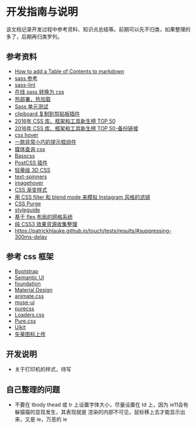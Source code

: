 # 开发指南与说明
该文档记录开发过程中参考资料、知识点总结等。前期可以先不归类，如果整理的多了，后期再归类罗列。

## 参考资料

* [How to add a Table of Contents to markdown](http://www.seanbuscay.com/blog/jekyll-toc-markdown/)
* [sass 参考](http://www.sass.hk/docs/)
* [sass-lint](https://github.com/sasstools/sass-lint)
* [在线 sass 转换为 css](http://www.sassmeister.com/)
* [热部署，热加载](https://browsersync.io)
* [Sass 单元测试](http://oddbird.net/true/)
* [clipboard 复制到剪贴板插件](https://clipboardjs.com/)
* [2016年 CSS 库、框架和工具新生榜 TOP 50](https://my.oschina.net/u/2903254/blog/809874)
* [2016年 CSS 库、框架和工具新生榜 TOP 50-备份链接](https://zhuanlan.zhihu.com/p/24524155)
* [css hover](http://ianlunn.github.io/Hover/)
* [一款非常小巧的提示框组件](http://kazzkiq.github.io/balloon.css/)
* [媒体查询 css](http://elementqueries.com/)
* [Basscss](http://basscss.com/)
* [PostCSS 插件](http://postcss.parts/)
* [轻量级 3D CSS](http://www.voxelcss.com/)
* [text-spinners](http://tawian.io/text-spinners/)
* [imagehover](http://imagehover.io/)
* [CSS 渐变样式](http://evankarageorgos.github.io/hue/)
* [用 CSS filter 和 blend mode 来模拟 Instagram 风格的滤镜](https://una.im/CSSgram/)
* [CSS Purge](http://www.csspurge.com/)
* [styleguide](http://styleguide.devbproto.com/styleguide/)
* [基于 flex 布局的网格系统](http://flexboxgrid.com/)
* [纯 CSS3 效果资源收集整理](https://github.com/Zhangjd/awesome-pure-css-no-javascript)
* https://patrickhlauke.github.io/touch/tests/results/#suppressing-300ms-delay

## 参考 css 框架

* [Bootstrap](https://v4-alpha.getbootstrap.com/)
* [Semantic UI](https://semantic-ui.com/)
* [foundation](http://foundation.zurb.com/)
* [Material Design](https://material.io/)
* [animate.css](https://daneden.github.io/animate.css/)
* [muse-ui](http://www.muse-ui.org/)
* [purecss](https://purecss.io/)
* [Loaders.css](https://connoratherton.com/loaders)
* [Pure.css](http://purecss.io/)
* [Uikit](http://getuikit.com/index.html)
* [矢量图标上传](http://iconfont.cn/)


## 开发说明

* 关于打印机的样式，待写

## 自己整理的问题

* 不要在 tbody thead 或 tr 上设置字体大小，尽量设置在 td 上，因为 ie11会有躲猫猫的显现发生，其表现就是
  渲染的内部不可见，鼠标移上去才能显示出来，又是 ie，万恶的 ie
